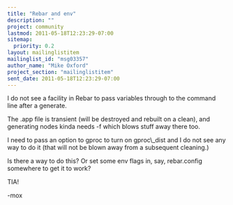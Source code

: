 ```yaml
---
title: "Rebar and env"
description: ""
project: community
lastmod: 2011-05-18T12:23:29-07:00
sitemap:
  priority: 0.2
layout: mailinglistitem
mailinglist_id: "msg03357"
author_name: "Mike Oxford"
project_section: "mailinglistitem"
sent_date: 2011-05-18T12:23:29-07:00
---
```



I do not see a facility in Rebar to pass variables through to the command
line after a generate.

The .app file is transient (will be destroyed and rebuilt on a clean), and
generating nodes kinda needs -f which blows stuff away there too.

I need to pass an option to gproc to turn on gproc\\_dist and I do not see any
way to do it (that will not be blown away from a subsequent cleaning.)

Is there a way to do this? Or set some env flags in, say, rebar.config
somewhere to get it to work?

TIA!

-mox
